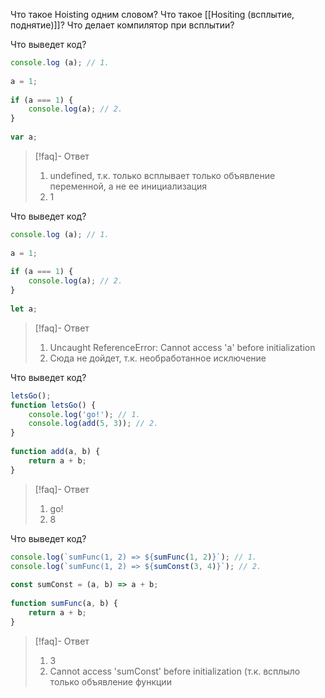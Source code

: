 
Что такое Hoisting одним словом?
Что такое [[Hositing (всплытие, поднятие)]]?
Что делает компилятор при всплытии?

Что выведет код?
```js
console.log (a); // 1.
  
a = 1;  
  
if (a === 1) {  
    console.log(a); // 2.  
}  
  
var a;
```
>[!faq]- Ответ
> 1. undefined, т.к. только всплывает только объявление переменной, а не ее инициализация
> 2. 1

Что выведет код?
```js
console.log (a); // 1.
  
a = 1;  
  
if (a === 1) {  
    console.log(a); // 2.
}  
  
let a;
```
>[!faq]- Ответ
> 1. Uncaught ReferenceError: Cannot access 'a' before initialization
> 2. Сюда не дойдет, т.к. необработанное исключение

Что выведет код?
```js
letsGo();   
function letsGo() {  
    console.log('go!'); // 1.
    console.log(add(5, 3)); // 2.
}  
  
function add(a, b) {  
    return a + b;  
}
```
>[!faq]- Ответ
> 1. go!
> 2. 8

Что выведет код?
```js
console.log(`sumFunc(1, 2) => ${sumFunc(1, 2)}`); // 1. 
console.log(`sumFunc(1, 2) => ${sumConst(3, 4)}`); // 2.
  
const sumConst = (a, b) => a + b;  
  
function sumFunc(a, b) {  
    return a + b;  
}
```
>[!faq]- Ответ
> 1. 3
> 2. Cannot access 'sumConst' before initialization  (т.к. всплыло только объявление функции

